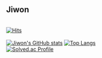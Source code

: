 ## Jiwon
<br> [![Hits](https://hits.seeyoufarm.com/api/count/incr/badge.svg?url=https%3A%2F%2Fgithub.com%2FJiWon0502&count_bg=%232B61FF&title_bg=%235A5A5A&icon=&icon_color=%23595474&title=hits&edge_flat=false)](https://hits.seeyoufarm.com) </br>
<br>
[![Jiwon's GitHub stats](https://github-readme-stats.vercel.app/api?username=JiWon0502&count_private=true&show_icons=true&theme=github_dark)](https://github.com/JiWon0502/github-readme-stats)
[![Top Langs](https://github-readme-stats.vercel.app/api/top-langs/?username=JiWon0502&count_private=true&layout=compact)](https://github.com/JiWon0502/github-readme-stats)
</br>
[![Solved.ac Profile](http://mazassumnida.wtf/api/v2/generate_badge?boj=beth52)](https://solved.ac/beth52/)
